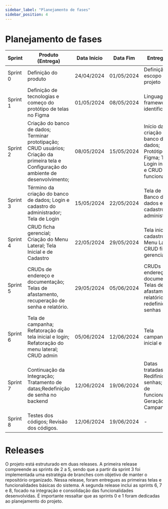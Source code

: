 ```yaml
---
sidebar_label: "Planejamento de fases"
sidebar_position: 4
---
```


# Planejamento de fases

| Sprint | Produto (Entrega) | Data Início | Data Fim  | Entregáveis                                      | Responsáveis | Conclusão |
|--------|--------------------|-------------|-----------|--------------------------------------------------|--------------|-----------|
| Sprint 0 | Definição do produto | 24/04/2024 | 01/05/2024 | Definição do escopo do projeto                  | Todos        | 100%      |
| Sprint 1 | Definição de tecnologias e começo do protótipo de telas no Figma | 01/05/2024 | 08/05/2024 | Linguagens e frameworks identificados            | Todos        | 100%       |
| Sprint 2 | Criação do banco de dados; Terminar prototipação; CRUD usuários; Criação da primeira tela e Configuração do ambiente de desenvolvimento;                                                                                              | 08/05/2024 | 15/05/2024 | Início da criação do banco de dados; Protótipo no Figma; Tela de Login iniciada e CRUD de funcionário | Todos        | 100%        |
| Sprint 3 | Término da criação do banco de dados; Login e cadastro do administrador; Tela de Login | 15/05/2024 | 22/05/2024 | Tela de Login; Banco de dados e cadastro de administrador       | Todos        | 100%        |
| Sprint 4 | CRUD ficha gerencial; Criação do Menu Lateral; Tela Inicial e de Cadastro | 22/05/2024 | 29/05/2024 | Tela inicial e cadastro e Menu Lateral; CRUD ficha gerencial.       | Todos        | 100%        |
| Sprint 5 | CRUDs de endereço e documentação; Telas de afastamento, recuperação de senha e relatório. | 29/05/2024 | 05/06/2024 | CRUDs endereço e documentação Telas de afastamento, relatório e redefinição de senhas    | Todos        | 100%        |
| Sprint 6 | Tela de campanha; Refatoração da tela inicial e login; Refatoração do menu lateral; CRUD admin    | 05/06/2024 | 12/06/2024 | Tela campanha, inicial e login;  | Todos        | 75%        |
| Sprint 7 | Continuação da Integração; Tratamento de datas;Redefinição de senha no backend   | 12/06/2024 | 19/06/2024 | Datas tratadas; Redifinição de senhas; Busca de funcionários e Geração de Campanha    | Todos        | 0%        |
| Sprint 8 | Testes dos códigos; Revisão dos códigos.   | 12/06/2024 | 19/06/2024 | -                                                | Todos        | 0%        |


# Releases
O projeto está estruturado em duas releases. A primeira release compreende as sprints de 2 a 5, sendo que a partir da sprint 3 foi implementada uma estratégia de branches com objetivo de manter o repositório organizado. Nessa release, foram entregues as primeiras telas e funcionalidades básicas do sistema. A segunda release inclui as sprints 6, 7 e 8, focado na integração e consolidação das funcionalidades desenvolvidas. É importante ressaltar que as sprints 0 e 1 foram dedicadas ao planejamento do projeto. 
